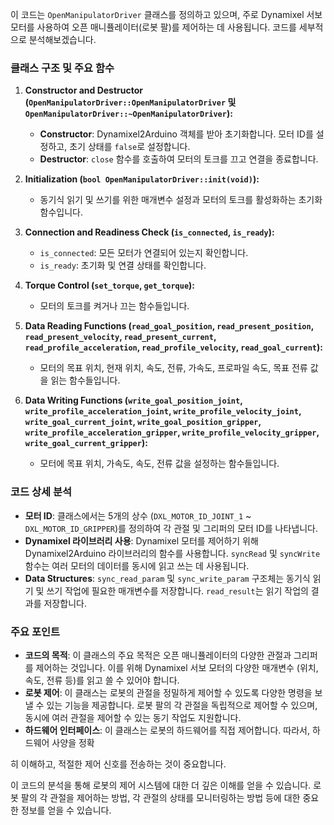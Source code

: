 이 코드는 `OpenManipulatorDriver` 클래스를 정의하고 있으며, 주로 Dynamixel 서보 모터를 사용하여 오픈 매니퓰레이터(로봇 팔)를 제어하는 데 사용됩니다. 코드를 세부적으로 분석해보겠습니다.

### 클래스 구조 및 주요 함수

1. **Constructor and Destructor (`OpenManipulatorDriver::OpenManipulatorDriver` 및 `OpenManipulatorDriver::~OpenManipulatorDriver`):**
   - **Constructor**: Dynamixel2Arduino 객체를 받아 초기화합니다. 모터 ID를 설정하고, 초기 상태를 `false`로 설정합니다.
   - **Destructor**: `close` 함수를 호출하여 모터의 토크를 끄고 연결을 종료합니다.

2. **Initialization (`bool OpenManipulatorDriver::init(void)`):**
   - 동기식 읽기 및 쓰기를 위한 매개변수 설정과 모터의 토크를 활성화하는 초기화 함수입니다.

3. **Connection and Readiness Check (`is_connected`, `is_ready`):**
   - `is_connected`: 모든 모터가 연결되어 있는지 확인합니다.
   - `is_ready`: 초기화 및 연결 상태를 확인합니다.

4. **Torque Control (`set_torque`, `get_torque`):**
   - 모터의 토크를 켜거나 끄는 함수들입니다.

5. **Data Reading Functions (`read_goal_position`, `read_present_position`, `read_present_velocity`, `read_present_current`, `read_profile_acceleration`, `read_profile_velocity`, `read_goal_current`):**
   - 모터의 목표 위치, 현재 위치, 속도, 전류, 가속도, 프로파일 속도, 목표 전류 값을 읽는 함수들입니다.

6. **Data Writing Functions (`write_goal_position_joint`, `write_profile_acceleration_joint`, `write_profile_velocity_joint`, `write_goal_current_joint`, `write_goal_position_gripper`, `write_profile_acceleration_gripper`, `write_profile_velocity_gripper`, `write_goal_current_gripper`):**
   - 모터에 목표 위치, 가속도, 속도, 전류 값을 설정하는 함수들입니다.

### 코드 상세 분석

- **모터 ID**: 클래스에서는 5개의 상수 (`DXL_MOTOR_ID_JOINT_1` ~ `DXL_MOTOR_ID_GRIPPER`)를 정의하여 각 관절 및 그리퍼의 모터 ID를 나타냅니다.
- **Dynamixel 라이브러리 사용**: Dynamixel 모터를 제어하기 위해 Dynamixel2Arduino 라이브러리의 함수를 사용합니다. `syncRead` 및 `syncWrite` 함수는 여러 모터의 데이터를 동시에 읽고 쓰는 데 사용됩니다.
- **Data Structures**: `sync_read_param` 및 `sync_write_param` 구조체는 동기식 읽기 및 쓰기 작업에 필요한 매개변수를 저장합니다. `read_result`는 읽기 작업의 결과를 저장합니다.

### 주요 포인트

- **코드의 목적**: 이 클래스의 주요 목적은 오픈 매니퓰레이터의 다양한 관절과 그리퍼를 제어하는 것입니다. 이를 위해 Dynamixel 서보 모터의 다양한 매개변수 (위치, 속도, 전류 등)를 읽고 쓸 수 있어야 합니다.
- **로봇 제어**: 이 클래스는 로봇의 관절을 정밀하게 제어할 수 있도록 다양한 명령을 보낼 수 있는 기능을 제공합니다. 로봇 팔의 각 관절을 독립적으로 제어할 수 있으며, 동시에 여러 관절을 제어할 수 있는 동기 작업도 지원합니다.
- **하드웨어 인터페이스**: 이 클래스는 로봇의 하드웨어를 직접 제어합니다. 따라서, 하드웨어 사양을 정확

히 이해하고, 적절한 제어 신호를 전송하는 것이 중요합니다.

이 코드의 분석을 통해 로봇의 제어 시스템에 대한 더 깊은 이해를 얻을 수 있습니다. 로봇 팔의 각 관절을 제어하는 방법, 각 관절의 상태를 모니터링하는 방법 등에 대한 중요한 정보를 얻을 수 있습니다.
